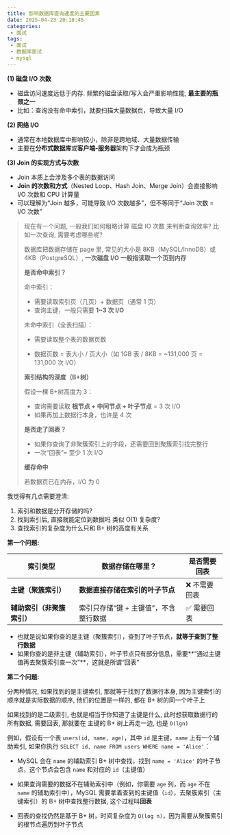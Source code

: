 ```yaml
---
title: 影响数据库查询速度的主要因素
date: 2025-04-23 20:18:45
categories:
 - 面试
tags:
 - 面试
 - 数据库面试
 - mysql
---
```


**(1) 磁盘 I/O 次数**

- 磁盘访问速度远低于内存. 频繁的磁盘读取/写入会严重影响性能, **最主要的瓶颈之一**
- 比如：查询没有命中索引，就要扫描大量数据页，导致大量 I/O

**(2) 网络 I/O**

- 通常在本地数据库中影响较小，除非是跨地域、大量数据传输
- 主要在**分布式数据库**或**客户端-服务器**架构下才会成为瓶颈

**(3) Join 的实现方式与次数**

- Join 本质上会涉及多个表的数据访问
- **Join 的次数和方式**（Nested Loop、Hash Join、Merge Join）会直接影响 I/O 次数和 CPU 计算量
- 可以理解为“Join 越多，可能导致 I/O 次数越多”，但不等同于“Join 次数 = I/O 次数”

> 现在有一个问题, 一般我们如何粗略计算 磁盘 IO 次数 来判断查询效率? 比如一次查询, 需要考虑哪些呢?
>
> 数据库把数据存储在 page 里, 常见的大小是 8KB（MySQL/InnoDB）或 4KB（PostgreSQL）, **一次磁盘 I/O 一般指读取一个页到内存**
>
> **是否命中索引？**
>
> 命中索引：
>
> - 需要读取索引页（几页）+ 数据页（通常 1 页）
> - 查询主键，一般只需要 **1~3 次 I/O**
>
> 未命中索引（全表扫描）：
>
> - 需要读取整个表的数据页数
>
> - 数据页数 = 表大小 / 页大小（如 1GB 表 / 8KB = ~131,000 页 = 131,000 次 I/O）
>
>  **索引结构的深度（B+树）**
>
> 假设一棵 B+树高度为 3：
>
> - 查询需要读取 **根节点 + 中间节点 + 叶子节点** = 3 次 I/O
> - 如果再加上数据行本身，也许是 4 次
>
> **是否走了回表？**
>
> - 如果你查询了非聚簇索引上的字段，还需要回到聚簇索引找完整行
> - 一次“回表”= 至少 1 次 I/O
>
> **缓存命中**
>
> 若数据页已在内存，I/O 为 0

我觉得有几点需要澄清:

1. 索引和数据是分开存储的吗?
2. 找到索引后, 直接就能定位到数据吗 类似 O(1) 复杂度?
3. 查找索引的复杂度为什么只和 B+ 树的高度有关系

**第一个问题:**

| 索引类型                   | 数据存储在哪里？                      | 是否需要回表 |
| -------------------------- | ------------------------------------- | ------------ |
| **主键（聚簇索引）**       | **数据直接存储在索引的叶子节点**      | ❌ 不需要回表 |
| **辅助索引（非聚簇索引）** | 索引只存储“键 + 主键值”，不含整行数据 | ✅ 需要回表   |

- 也就是说如果你查的是主键（聚簇索引），查到了叶子节点，**就等于查到了整行数据**
- 如果你查的是非主键（辅助索引），叶子节点只有部分信息，需要**“通过主键值再去聚簇索引查一次”**，这就是所谓“回表”

**第二个问题:**

分两种情况, 如果找到的是主键索引, 那就等于找到了数据行本身, 因为主键索引的顺序就是实际数据的顺序, 他们的位置是一样的, 都在 B+ 树的同一个叶子上

如果找到的是二级索引, 也就是相当于你知道了主键是什么, 此时想获取数据行的所有数据, 需要回表, 那就要在 主键的 B+ 树上再走一边,  也是 `O(lgn)`

例如，假设有一个表 `users(id, name, age)`，其中 `id` 是主键，`name` 上有一个辅助索引, 如果你执行 `SELECT id, name FROM users WHERE name = 'Alice'`：

- MySQL 会在 `name` 的辅助索引 B+ 树中查找，找到 `name = 'Alice'` 的叶子节点，这个节点会包含 `name` 和对应的 `id`（主键值）

- 如果查询需要的数据不在辅助索引中（例如，你需要 `age` 列，而 `age` 不在 `name` 的辅助索引中），MySQL 需要拿着查到的主键值（`id`），去聚簇索引（主键索引）的 B+ 树中查找整行数据, 这个过程叫**回表**
- 回表的查找仍然是基于 B+ 树，时间复杂度为 `O(log n)`，因为需要从聚簇索引的根节点遍历到叶子节点
